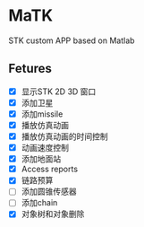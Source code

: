 # MaTK
STK custom APP based on Matlab

## Fetures

- [x] 显示STK 2D 3D 窗口
- [x] 添加卫星
- [x] 添加missile
- [x] 播放仿真动画
- [x] 播放仿真动画的时间控制
- [x] 动画速度控制
- [x] 添加地面站
- [x] Access reports
- [x] 链路预算
- [ ] 添加圆锥传感器
- [ ] 添加chain
- [x] 对象树和对象删除
